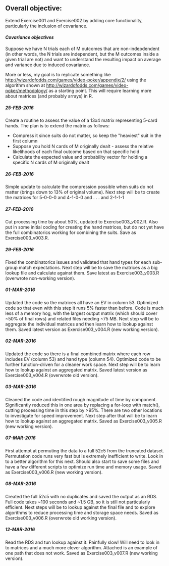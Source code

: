 ## Overall objective:  
Extend Exercise001 and Exercise002 by adding core functionality, particularly the inclusion of covariance.  
  
#### *Covariance objectives*  
Suppose we have N trials each of M outcomes that are non-indepdendent (in other words, the N trials are independent, but the M outcomes inside a given trial are not) and want to understand the resulting impact on average and variance due to induced covariance.  
  
More or less, my goal is to replicate something like http://wizardofodds.com/games/video-poker/appendix/2/ using the algorithm shown at http://wizardofodds.com/games/video-poker/methodology/ as a starting point.  This will require learning more about matrices (and probably arrays) in R.  

##### **_25-FEB-2016_**  
Create a routine to assess the value of a 13x4 matrix representing 5-card hands.  The plan is to extend the matrix as follows:  
  
* Compress it since suits do not matter, so keep the "heaviest" suit in the first column  
* Suppose you hold N cards of M originally dealt - assess the relative likelihoods of each final outcome based on that specific hold  
* Calculate the expected value and probability vector for holding a specific N cards of M originally dealt  

##### **_26-FEB-2016_**  
Simple update to calculate the compression possible when suits do not matter (brings down to 13% of original volume).  Next step will be to create the matrices for 5-0-0-0 and 4-1-0-0 and . . . and 2-1-1-1  

##### **_27-FEB-2016_**  
Cut processing time by about 50%, updated to Exercise003_v002.R.  Also put in some initial coding for creating the hand matrices, but do not yet have the full combinatorics working for combining the suits.  Save as Exercise003_v003.R.  

##### **_29-FEB-2016_**  
Fixed the combinatorics issues and validated that hand types for each sub-group match expectations.  Next step will be to save the matrices as a big lookup file and calculate against them.  Save latest as Exercise003_v003.R (overwrote non-working version).  
  
##### **_01-MAR-2016_**  
Updated the code so the matrices all have an EV in column 53.  Optimized code so that even with this step it runs 5% faster than before.  Code is much less of a memory hog, with the largest output matrix (which should cover ~50% of final rows) and related files needing ~75 MB.  Next step will be to aggregate the individual matrices and then learn how to lookup against them.  Saved latest version as Exercise003_v004.R (new working version).  
  
##### **_02-MAR-2016_**  
Updated the code so there is a final combined matrix where each row includes EV (column 53) and hand type (column 54).  Optimized code to be further function-driven for a cleaner work space.  Next step will be to learn how to lookup against an aggregated matrix.  Saved latest version as Exercise003_v004.R (overwrote old version).  
  
##### **_03-MAR-2016_**  
Cleaned the code and identified rough magnitude of time by component.  Significantly reduced this in one area by replacing a for-loop with match(), cutting processing time in this step by >95%.  There are two other locations to investigate for speed improvement.  Next step after that will be to learn how to lookup against an aggregated matrix.  Saved as Exercise003_v005.R (new working version).  
  
##### **_07-MAR-2016_**  
First attempt at permuting the data to a full 52c5 from the truncated dataset.  Permutation code runs very fast but is extremely inefficient to write.  Look in to a better algorithm for this next.  Should also start to save some files and have a few different scripts to optimize run time and memory usage.  Saved as Exercise003_v006.R (new working version).  

##### **_08-MAR-2016_**  
Created the full 52c5 with no duplicates and saved the output as an RDS.  Full code takes ~100 seconds and ~1.5 GB, so it is still not particularly efficient.  Next steps will be to lookup against the final file and to explore algorithms to reduce processing time and storage space needs.  Saved as Exercise003_v006.R (overwrote old working version).  

##### **_12-MAR-2016_**  
Read the RDS and tun lookup against it.  Painfully slow!  Will need to look in to matrices and a much more clever algorithm.  Attached is an example of one path that does not work.  Saved as Exercise003_v007.R (new working version).  
